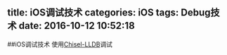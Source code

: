title: iOS调试技术
categories: iOS
tags: Debug技术
date: 2016-10-12 10:52:18
---


##iOS调试技术
使用[Chisel-LLDB](https://blog.cnbluebox.com/blog/2015/03/05/chisel/)调试
